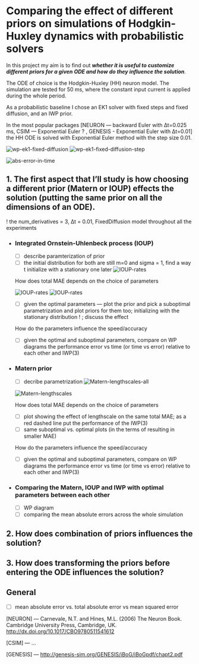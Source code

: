 # Comparing the effect of different priors on simulations of Hodgkin-Huxley dynamics with probabilistic solvers

In this project my aim is to find out ***whether it is useful to customize different priors for a given ODE and how do they influence the solution***. 

The ODE of choice is the Hodgkin-Huxley (HH) neuron model. The simulation are tested for 50 ms, where the constant input current is applied during the whole period.

As a probabilistic baseline I chose an EK1 solver with fixed steps and fixed diffusion, and an IWP prior. 

In the most popular packages [NEURON — backward Euler with ∆t=0.025 ms, CSIM — Exponential Euler ? , GENESIS - Exponential Euler with ∆t=0.01] the HH ODE is solved with Exponential Euler method with the step size 0.01.

![wp-ek1-fixed-diffusion](./visuals/baseline/fixed_diffusion_wp_EK1_IWP.png) 
![wp-ek1-fixed-diffusion-step](visuals/baseline/fixed_diffusion_steps_number_wp_EK1_IWP.png)

![abs-error-in-time](visuals/baseline/absolute_errors_in_time.png)

## 1. The first aspect that I’ll study is how choosing a different prior (Matern or IOUP) effects the solution (putting the same prior on all the dimensions of an ODE).
! the num_derivatives = 3, ∆t = 0.01, FixedDiffusion model throughout all the experiments

  - ### Integrated Ornstein-Uhlenbeck process (IOUP)
      - [ ] describe paramterization of prior 
      - [ ] the initial distribution for both are still m=0 and sigma = 1, find a way t initialize with a stationary one later 
      ![IOUP-rates](visuals/IOUP/IOUP-priors-rates.png)
 
    How does total MAE depends on the choice of parameters
      
      ![IOUP-rates](visuals/IOUP/rate-vs-total-abs-error-neg-pos.png)
      ![IOUP-rates](visuals/IOUP/log-rate-vs-total-abs-error-pos.png)
 
      - [ ] given the optimal parameters — plot the prior and pick a suboptimal parametrization and plot priors for them too; initializing with the stationary distribution ! ; discuss the effect

    How do the parameters influence the speed/accuracy
    - [ ] given the optimal and suboptimal parameters, compare on WP diagrams the performance error vs time (or time vs error) relative to each other and IWP(3)   

 
  - ### Matern prior
      - [ ] decribe parametrization
      ![Matern-lengthscales-all](visuals/Matern/log-lengthscale-vs-total-abs-error-all.png)

      ![Matern-lengthscales](visuals/Matern/log-lengthscale-vs-total-abs-error.png)

    How does total MAE depends on the choice of parameters
      - [ ] plot showing the effect of lengthscale on the same total MAE; as a red dashed line put the performance of the IWP(3)
      - [ ] same suboptimal vs. optimal plots (in the terms of resulting in smaller MAE)
        
    How do the parameters influence the speed/accuracy
    - [ ] given the optimal and suboptimal parameters, compare on WP diagrams the performance error vs time (or time vs error) relative to each other and IWP(3)   

  - ### Comparing the Matern, IOUP and IWP with optimal parameters between each other
    - [ ] WP diagram
    - [ ] comparing the mean absolute errors across the whole simulation

## 2. How does combination of priors influences the solution? 

## 3. How does transforming the priors before entering the ODE influences the solution? 



## General 

- [ ] mean absolute error vs. total absolute error vs mean squared error

[NEURON] — Carnevale, N.T. and Hines, M.L. (2006) The Neuron Book. Cambridge University Press, Cambridge, UK. http://dx.doi.org/10.1017/CBO9780511541612

[CSIM] — … 

[GENESIS] — http://genesis-sim.org/GENESIS/iBoG/iBoGpdf/chapt2.pdf
